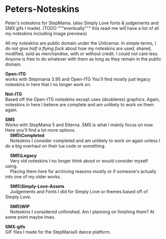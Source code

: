 # Peters-Noteskins
Peter's noteskins for StepMania. (also Simply Love fonts & judgements and SMX gifs I made).
(TODO """eventually""" this read-me will have a list of all my noteskins including image previews)

All my noteskins are public domain under the Unlicense. In simple terms, I do not give *half a flying fuck* about how my noteskins are used, shared, modified, sold as merchandise, with or without credit. I could not care less. Anyone is free to do whatever with them as long as they remain in the public domain.


**Open-ITG**<br>
works with Stepmania 3.95 and Open-ITG
You'll find mostly just legacy noteskins in here that I no longer work on.

**Not-ITG**<br>
Based off the Open-ITG noteskins except uses (doubleres) graphics.
Again, noteskins in here I believe are complete and am unlikely to work on them again.

**SM5**<br>
Works with StepMania 5 and Etterna.
SM5 is what I mainly focus on now. Here you'll find a lot more options.<br>
&nbsp;&nbsp;&nbsp;&nbsp;**SM5\Completed**<br>
&nbsp;&nbsp;&nbsp;&nbsp;Noteskins I consider completed and am unlikely to work on again unless I do a big overhaul on their lua code or something.

&nbsp;&nbsp;&nbsp;&nbsp;**SM5\Legacy**<br>
&nbsp;&nbsp;&nbsp;&nbsp;Very old noteskins I no longer think about or would consider myself using.<br>
&nbsp;&nbsp;&nbsp;&nbsp;Placing them here for archiving reasons mostly or if someone's actually into one of my older works.

&nbsp;&nbsp;&nbsp;&nbsp;**SM5\Simply-Love-Assets**<br>
&nbsp;&nbsp;&nbsp;&nbsp;Judgements and Fonts I did for Simply Love or themes based off of Simply Love.

&nbsp;&nbsp;&nbsp;&nbsp;**SM5\WIP**<br>
&nbsp;&nbsp;&nbsp;&nbsp;Noteskins I considered unfinished. Am I planning on finishing them? At some point maybe lmao.

**SMX-gifs**<br>
GIF files I made for the StepManiaX dance platform.
